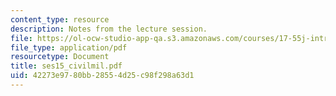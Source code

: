 ```yaml
---
content_type: resource
description: Notes from the lecture session.
file: https://ol-ocw-studio-app-qa.s3.amazonaws.com/courses/17-55j-introduction-to-latin-american-studies-fall-2006/42273e9780bb28554d25c98f298a63d1_ses15_civilmil.pdf
file_type: application/pdf
resourcetype: Document
title: ses15_civilmil.pdf
uid: 42273e97-80bb-2855-4d25-c98f298a63d1
---
```

